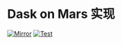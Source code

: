 # Dask on Mars 实现

[![Mirror](https://github.com/loopyme/dask_on_mars/actions/workflows/mirror.yaml/badge.svg)](https://github.com/loopyme/dask_on_mars/actions/workflows/mirror.yaml)
[![Test](https://github.com/loopyme/dask_on_mars/actions/workflows/test.yaml/badge.svg)](https://github.com/loopyme/dask_on_mars/actions/workflows/test.yaml)


